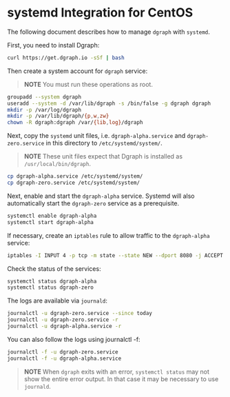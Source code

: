 # systemd Integration for CentOS

The following document describes how to manage `dgraph` with `systemd`.

First, you need to install Dgraph:

```Bash
curl https://get.dgraph.io -sSf | bash
```

Then create a system account for `dgraph` service:

> **NOTE** You must run these operations as root.

```Bash
groupadd --system dgraph
useradd --system -d /var/lib/dgraph -s /bin/false -g dgraph dgraph
mkdir -p /var/log/dgraph
mkdir -p /var/lib/dgraph/{p,w,zw}
chown -R dgraph:dgraph /var/{lib,log}/dgraph
```

Next, copy the `systemd` unit files, i.e. `dgraph-alpha.service` and
`dgraph-zero.service` in this directory to `/etc/systemd/system/`.

> **NOTE** These unit files expect that Dgraph is installed as `/usr/local/bin/dgraph`.

```Bash
cp dgraph-alpha.service /etc/systemd/system/
cp dgraph-zero.service /etc/systemd/system/
```

Next, enable and start the `dgraph-alpha` service. Systemd will also automatically start the
`dgraph-zero` service as a prerequisite.

```Bash
systemctl enable dgraph-alpha
systemctl start dgraph-alpha
```

If necessary, create an `iptables` rule to allow traffic to the `dgraph-alpha` service:

```Bash
iptables -I INPUT 4 -p tcp -m state --state NEW --dport 8080 -j ACCEPT
```

Check the status of the services:

```Bash
systemctl status dgraph-alpha
systemctl status dgraph-zero
```

The logs are available via `journald`:

```Bash
journalctl -u dgraph-zero.service --since today
journalctl -u dgraph-zero.service -r
journalctl -u dgraph-alpha.service -r
```

You can also follow the logs using journalctl -f:

```Bash
journalctl -f -u dgraph-zero.service
journalctl -f -u dgraph-alpha.service
```

> **NOTE** When `dgraph` exits with an error, `systemctl status` may not show the entire error
> output. In that case it may be necessary to use `journald`.

